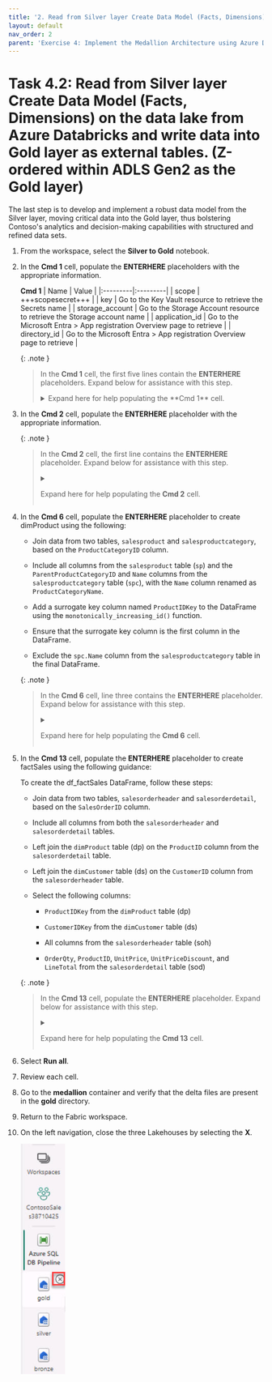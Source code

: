 ```yaml
---
title: '2. Read from Silver layer Create Data Model (Facts, Dimensions) on the data lake from Azure Databricks and write data into Gold layer as external tables. (Z-ordered within ADLS Gen2 as the Gold layer)'
layout: default
nav_order: 2
parent: 'Exercise 4: Implement the Medallion Architecture using Azure Databricks (Bronze, Silver and Gold layers)'
---
```


# Task 4.2: Read from Silver layer Create Data Model (Facts, Dimensions) on the data lake from Azure Databricks and write data into Gold layer as external tables. (Z-ordered within ADLS Gen2 as the Gold layer)

The last step is to develop and implement a robust data model from the Silver layer, moving critical data into the Gold layer, thus bolstering Contoso's analytics and decision-making capabilities with structured and refined data sets. 

1. From the workspace, select the **Silver to Gold** notebook.

1. In the **Cmd 1** cell, populate the **ENTERHERE** placeholders with the appropriate information.

    **Cmd 1**
    | Name | Value |
    |:---------|:---------|
    | scope   | +++scopesecret+++   |
    | key   | Go to the Key Vault resource to retrieve the Secrets name   |
    | storage_account   | Go to the Storage Account resource to retrieve the Storage account name   |
    | application_id   | Go to the Microsoft Entra > App registration Overview page to retrieve    |
    | directory_id   | Go to the Microsoft Entra > App registration Overview page to retrieve   |

    {: .note }
    > In the **Cmd 1** cell, the first five lines contain the **ENTERHERE** placeholders. Expand below for assistance with this step.
    >
    > <details>
    > <summary>
    > Expand here for help populating the **Cmd 1** cell. 
    > </summary>
    >
    > Retrieve the values from the expandable solution in Task 2.
    >
    > </details> 

1. In the **Cmd 2** cell, populate the **ENTERHERE** placeholder with the appropriate information.

    {: .note }
    > In the **Cmd 2** cell, the first line contains the **ENTERHERE** placeholder. Expand below for assistance with this step.
    >
    > <details>
    > <summary>
    >
    > Expand here for help populating the **Cmd 2** cell. 
    >
    > </summary>
    >
    > **Cmd 2**
    > | Name | Value |
    > |:---------|:---------|
    > | container_name   | +++"medallion"+++   |
    > </details>

1. In the **Cmd 6** cell, populate the **ENTERHERE** placeholder to create dimProduct using the following: 

    - Join data from two tables, `salesproduct` and `salesproductcategory`, based on the `ProductCategoryID` column.

    - Include all columns from the `salesproduct` table (`sp`) and the `ParentProductCategoryID` and `Name` columns from the `salesproductcategory` table (`spc`), with the `Name` column renamed as `ProductCategoryName`.

    - Add a surrogate key column named `ProductIDKey` to the DataFrame using the `monotonically_increasing_id()` function.

    - Ensure that the surrogate key column is the first column in the DataFrame.
    
    - Exclude the `spc.Name` column from the `salesproductcategory` table in the final DataFrame.

    {: .note }
    > In the **Cmd 6** cell, line three contains the **ENTERHERE** placeholder. Expand below for assistance with this step.
    >
    > <details>
    > <summary>
    >
    > Expand here for help populating the **Cmd 6** cell. 
    >
    > </summary>
    >
    > **Cmd 6**
    > | Name | Value |
    > |:---------|:---------|
    > | df_dimProduct   | +++spark.sql("select sp.*, spc.ParentProductCategoryID, spc.Name as ProductCategoryName from salesproduct sp join salesproductcategory spc on sp.ProductCategoryID = spc.ProductCategoryID")+++   |
    > </details>

1. In the **Cmd 13** cell, populate the **ENTERHERE** placeholder to create factSales using the following guidance: 

    To create the df_factSales DataFrame, follow these steps:

    - Join data from two tables, `salesorderheader` and `salesorderdetail`, based on the `SalesOrderID` column.

    - Include all columns from both the `salesorderheader` and `salesorderdetail` tables.

    - Left join the `dimProduct` table (dp) on the `ProductID` column from the `salesorderdetail` table.

    - Left join the `dimCustomer` table (ds) on the `CustomerID` column from the `salesorderheader` table.

    - Select the following columns:
    
        - `ProductIDKey` from the `dimProduct` table (dp)

        - `CustomerIDKey` from the `dimCustomer` table (ds)

        - All columns from the `salesorderheader` table (soh)

        - `OrderQty`, `ProductID`, `UnitPrice`, `UnitPriceDiscount`, and `LineTotal` from the `salesorderdetail` table (sod)    

    {: .note }
    > In the **Cmd 13** cell, populate the **ENTERHERE** placeholder. Expand below for assistance with this step.
    >
    > <details>
    > <summary>
    >
    > Expand here for help populating the **Cmd 13** cell. 
    >
    > </summary>
    >
    > **Cmd 13**
    >
    > ```spark.sql-wrap
    > "select dp.ProductIDKey, ds.CustomerIDKey, soh.*, sod.OrderQty, sod.ProductID, sod.UnitPrice, sod.UnitPriceDiscount, sod.LineTotal from salesorderheader soh join salesorderdetail sod on soh.SalesOrderID = sod.SalesOrderID LEFT JOIN dimProduct dp ON sod.ProductID = dp.ProductID LEFT JOIN dimCustomer ds ON soh.CustomerID = ds.CustomerID"
    > ```
    > </details>


1. Select **Run all**.

1. Review each cell.

1. Go to the **medallion** container and verify that the delta files are present in the **gold** directory.

1. Return to the Fabric workspace.

1. On the left navigation, close the three Lakehouses by selecting the **X**.

    ![removeLakehouses.jpg](../media/instructions254096/removeLakehouses.jpg)
